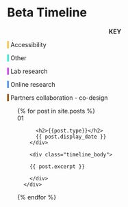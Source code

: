 
<h1>Beta Timeline</h1>
<section id="timeline">
<div class="colour_key">
  <p style="text-align: center"><strong>KEY</strong></p>
  <p><span style="background-color: #f5c44b">&nbsp;</span> Accessibility</p>
  <p><span style="background-color: #3ee9d1">&nbsp;</span> Other</p>
  <p><span style="background-color: #ce43eb">&nbsp;</span> Lab research</p>
  <p><span style="background-color: #4d92eb">&nbsp;</span> Online research</p>
  <p><span style="background-color: #935300">&nbsp;</span> Partners collaboration - co-design</p>
</div>

<ul>
  {% for post in site.posts %}
      <div class="timeline_card ">
        <div class="timeline_head {{post.type}}">
          <div class="number-box">
            <span>01</span>
          </div>

          <h2>{{post.type}}</h2>
          {{ post.display_date }}
        </div>

        <div class="timeline_body">

        {{ post.excerpt }}

        </div>
      </div>
  {% endfor %}
</ul>


</section>
